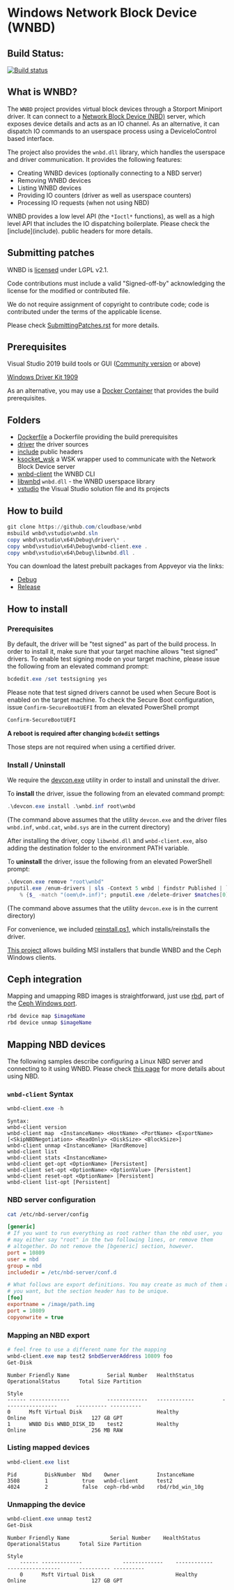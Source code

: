 Windows Network Block Device (WNBD)
===================================

Build Status:
-------------

[![Build status](https://ci.appveyor.com/api/projects/status/2m73dxm2t7s7jlit/branch/master?svg=true)](https://ci.appveyor.com/project/aserdean/wnbd/branch/master)


What is WNBD?
-------------

The ``WNBD`` project provides virtual block devices through a Storport Miniport driver. It can
connect to a [Network Block Device (NBD)](https://nbd.sourceforge.io/) server, which exposes
device details and acts as an IO channel. As an alternative, it can dispatch IO commands to
an userspace process using a DeviceIoControl based interface.

The project also provides the ``wnbd.dll`` library, which handles the userspace and driver
communication. It provides the following features:

* Creating WNBD devices (optionally connecting to a NBD server)
* Removing WNBD devices
* Listing WNBD devices
* Providing IO counters (driver as well as userspace counters)
* Processing IO requests (when not using NBD)

WNBD provides a low level API (the ``*Ioctl*`` functions), as well as a high level API that
includes the IO dispatching boilerplate. Please check the [include](include\).
public headers for more details.

Submitting patches
------------------

WNBD is [licensed](LICENSE/) under LGPL v2.1.

Code contributions must include a valid "Signed-off-by" acknowledging
the license for the modified or contributed file.

We do not require assignment of copyright to contribute code; code is
contributed under the terms of the applicable license.

Please check [SubmittingPatches.rst](SubmittingPatches.rst/) for more details.

Prerequisites
-------------

Visual Studio 2019 build tools or GUI ([Community version](https://visualstudio.microsoft.com/thank-you-downloading-visual-studio/?sku=Community&rel=16)  or above)

[Windows Driver Kit 1909](https://docs.microsoft.com/en-us/windows-hardware/drivers/download-the-wdk)

As an alternative, you may use a [Docker Container](Dockerfile/Readme.md) that provides the build prerequisites.

Folders
-------

* [Dockerfile](Dockerfile/) a Dockerfile providing the build prerequisites
* [driver](driver/) the driver sources
* [include](include/) public headers
* [ksocket_wsk](ksocket_wsk/) a WSK wrapper used to communicate with the Network Block Device server
* [wnbd-client](wnbd-client/) the WNBD CLI
* [libwnbd](libwbd/) ``wnbd.dll`` - the WNBD userspace library
* [vstudio](vstudio/) the Visual Studio solution file and its projects

How to build
------------

```PowerShell
git clone https://github.com/cloudbase/wnbd
msbuild wnbd\vstudio\wnbd.sln
copy wnbd\vstudio\x64\Debug\driver\* .
copy wnbd\vstudio\x64\Debug\wnbd-client.exe .
copy wnbd\vstudio\x64\Debug\libwnbd.dll .
```

You can download the latest prebuilt packages from Appveyor via the links:

* [Debug](https://ci.appveyor.com/api/projects/aserdean/wnbd/artifacts/wnbd-Debug.zip?job=Configuration%3A+Debug)
* [Release](https://ci.appveyor.com/api/projects/aserdean/wnbd/artifacts/wnbd-Release.zip?job=Configuration%3A+Release)

How to install
--------------

### Prerequisites

By default, the driver will be "test signed" as part of the build process. In order to install it,
make sure that your target machine allows "test signed" drivers.
To enable test signing mode on your target machine, please issue the following from an elevated
command prompt:

```PowerShell
bcdedit.exe /set testsigning yes
```

Please note that test signed drivers cannot be used when Secure Boot is enabled on the target
machine. To check the Secure Boot configuration, issue `Confirm-SecureBootUEFI` from an elevated
PowerShell prompt

```PowerShell
Confirm-SecureBootUEFI
```

**A reboot is required after changing `bcdedit` settings**

Those steps are not required when using a certified driver.

### Install / Uninstall

We require the [devcon.exe](https://cloudbase.it/downloads/devcon.exe) utility in order to
install and uninstall the driver.

To **install** the driver, issue the following from an elevated command prompt:

```PowerShell
.\devcon.exe install .\wnbd.inf root\wnbd
```

(The command above assumes that the utility `devcon.exe` and the driver files `wnbd.inf`, `wnbd.cat`, `wnbd.sys` are in the current directory)

After installing the driver, copy ``libwnbd.dll`` and ``wnbd-client.exe``,
also adding the destination folder to the environment PATH variable.

To **uninstall** the driver, issue the following from an elevated PowerShell prompt:

```PowerShell
.\devcon.exe remove "root\wnbd"
pnputil.exe /enum-drivers | sls -Context 5 wnbd | findstr Published | `
    % {$_ -match "(oem\d+.inf)"; pnputil.exe /delete-driver $matches[0] /force }
```

(The command above assumes that the utility `devcon.exe` is in the current directory)

For convenience, we included [reinstall.ps1](vstudio/reinstall.ps1), which installs/reinstalls the driver.

[This project](https://github.com/cloudbase/ceph-windows-installer) allows building MSI installers that bundle WNBD and the Ceph Windows clients.

Ceph integration
----------------

Mapping and umapping RBD images is straightforward, just use [rbd](https://docs.ceph.com/docs/master/man/8/rbd/), part of the [Ceph Windows port](https://github.com/ceph/ceph/pull/34859).

```PowerShell
rbd device map $imageName
rbd device unmap $imageName
```

Mapping NBD devices
-------------------

The following samples describe configuring a Linux NBD server and connecting to it using WNBD.
Please check [this page](https://github.com/NetworkBlockDevice/nbd#using-nbd) for more details
about using NBD.

### ``wnbd-client`` Syntax

```PowerShell
wnbd-client.exe -h
```
```
Syntax:
wnbd-client version
wnbd-client map  <InstanceName> <HostName> <PortName> <ExportName> [<SkipNBDNegotiation> <ReadOnly> <DiskSize> <BlockSize>]
wnbd-client unmap <InstanceName> [HardRemove]
wnbd-client list
wnbd-client stats <InstanceName>
wnbd-client get-opt <OptionName> [Persistent]
wnbd-client set-opt <OptionName> <OptionValue> [Persistent]
wnbd-client reset-opt <OptionName> [Persistent]
wnbd-client list-opt [Persistent]
```


### NBD server configuration

```bash
cat /etc/nbd-server/config
```

```ini
[generic]
# If you want to run everything as root rather than the nbd user, you
# may either say "root" in the two following lines, or remove them
# altogether. Do not remove the [bgeneric] section, however.
port = 10809
user = nbd
group = nbd
includedir = /etc/nbd-server/conf.d

# What follows are export definitions. You may create as much of them as
# you want, but the section header has to be unique.
[foo]
exportname = /image/path.img
port = 10809
copyonwrite = true
```


### Mapping an NBD export

```PowerShell
# feel free to use a different name for the mapping
wnbd-client.exe map test2 $nbdServerAddress 10809 foo
Get-Disk
```
```
Number Friendly Name            Serial Number   HealthStatus         OperationalStatus      Total Size Partition
                                                                                                      Style
------ -------------            -------------   ------------         -----------------      ---------- ----------
0      Msft Virtual Disk                        Healthy              Online                     127 GB GPT
1      WNBD Dis WNBD_DISK_ID    test2           Healthy              Online                     256 MB RAW
```

### Listing mapped devices

```PowerShell
wnbd-client.exe list
```
```
Pid         DiskNumber  Nbd    Owner            InstanceName
3508        1           true   wnbd-client      test2
4024        2           false  ceph-rbd-wnbd    rbd/rbd_win_10g
```

### Unmapping the device

```PowerShell
wnbd-client.exe unmap test2
Get-Disk
```
```
Number Friendly Name             Serial Number    HealthStatus         OperationalStatus      Total Size Partition
                                                                                                            Style
    ------ -------------             -------------    ------------         -----------------      ---------- ----------
    0      Msft Virtual Disk                          Healthy              Online                     127 GB GPT
```
